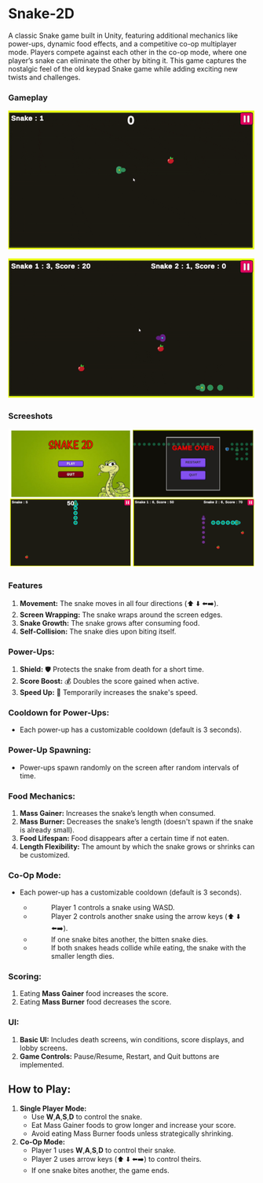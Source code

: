 # Snake-2D
A classic Snake game built in Unity, featuring additional mechanics like power-ups, dynamic food effects, and a competitive co-op multiplayer mode. Players compete against each other in the co-op mode, where one player’s snake can eliminate the other by biting it. This game captures the nostalgic feel of the old keypad Snake game while adding exciting new twists and challenges.

### Gameplay

![Image](https://github.com/Imran1720/Snake-2D/blob/3942e94eb84d0f4382a42108b82121e59ed85ad3/Attachments/Solo.gif)

![Image](https://github.com/Imran1720/Snake-2D/blob/3a19526cde1dc33e3bc7da5fbdc5a9936c6fc146/Attachments/Co-op.gif)

### Screeshots

![image](https://github.com/Imran1720/Snake-2D/blob/3942e94eb84d0f4382a42108b82121e59ed85ad3/Attachments/Screenshots.png)

### Features
<ol>
<li><b>Movement:</b> The snake moves in all four directions (⬆️ ⬇️ ⬅️➡️).</li>
<li><b>Screen Wrapping:</b> The snake wraps around the screen edges.</li>
<li><b>Snake Growth:</b> The snake grows after consuming food.</li>
<li><b>Self-Collision:</b> The snake dies upon biting itself.</li>
</ol>

### Power-Ups:
<ol>
<li><b>Shield:</b> 🛡️ Protects the snake from death for a short time.</li>
<li><b>Score Boost:</b> 💰 Doubles the score gained when active.</li>
<li><b>Speed Up:</b> 🚅 Temporarily increases the snake's speed.</li>
</ol>

### Cooldown for Power-Ups:
<ul>
  <li>Each power-up has a customizable cooldown (default is 3 seconds).</li>
</ul>

### Power-Up Spawning:
<ul>
  <li>Power-ups spawn randomly on the screen after random intervals of time.</li>
</ul>

### Food Mechanics:
<ol>
<li><b>Mass Gainer:</b> Increases the snake’s length when consumed.</li>
<li><b>Mass Burner:</b> Decreases the snake’s length (doesn't spawn if the snake is already small).</li>
<li><b>Food Lifespan:</b> Food disappears after a certain time if not eaten.</li>
<li><b>Length Flexibility:</b> The amount by which the snake grows or shrinks can be customized.</li>
</ol>

### Co-Op Mode:
<ul>
  <dl>
  <dt><li>Each power-up has a customizable cooldown (default is 3 seconds).</li></dt>
   <ul>
    <li><dd>Player 1 controls a snake using WASD.</dd></li>
     <li><dd>Player 2 controls another snake using the arrow keys (⬆️ ⬇️ ⬅️➡️).</dd></li>
     <li><dd>If one snake bites another, the bitten snake dies.</dd></li>
   <li> <dd>If both snakes heads collide while eating, the snake with the smaller length dies.</dd></li>
   </ul>
</ul>

### Scoring:
<ol>
<li>Eating <b>Mass Gainer</b> food increases the score.</li>
<li>Eating <b>Mass Burner</b> food decreases the score.</li>
</ol>

### UI:
<ol>
<li><b>Basic UI:</b> Includes death screens, win conditions, score displays, and lobby screens.</li>
<li><b>Game Controls:</b> Pause/Resume, Restart, and Quit buttons are implemented.</li>
</ol>

## How to Play:
<ol>
  <li><b>Single Player Mode:</b>
    <ul>
      <li>Use <b>W</b>,<b>A</b>,<b>S</b>,<b>D</b> to control the snake.</li>
         <li>Eat Mass Gainer foods to grow longer and increase your score.</li>
         <li>Avoid eating Mass Burner foods unless strategically shrinking.</li>
    </ul>
  </li>
   <li><b>Co-Op Mode:</b>
    <ul>
      <li>Player 1 uses <b>W</b>,<b>A</b>,<b>S</b>,<b>D</b> to control their snake. </li>
         <li>Player 2 uses arrow keys (⬆️ ⬇️ ⬅️➡️) to control theirs.</li>
         <li>If one snake bites another, the game ends.</li>
    </ul>
  </li>
</ol>
